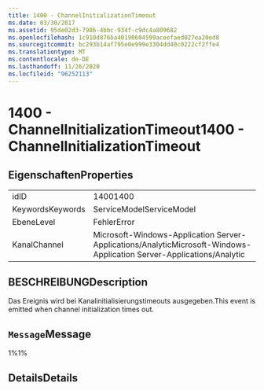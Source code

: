 ```yaml
---
title: 1400 - ChannelInitializationTimeout
ms.date: 03/30/2017
ms.assetid: 95de02d3-7986-4bbc-934f-c9dc4a809682
ms.openlocfilehash: 1c910d876ba40190604599aceefaed027ea20ed8
ms.sourcegitcommit: bc293b14af795e0e999e3304dd40c0222cf2ffe4
ms.translationtype: MT
ms.contentlocale: de-DE
ms.lasthandoff: 11/26/2020
ms.locfileid: "96252113"
---
```

# <a name="1400---channelinitializationtimeout"></a><span data-ttu-id="5a837-102">1400 - ChannelInitializationTimeout</span><span class="sxs-lookup"><span data-stu-id="5a837-102">1400 - ChannelInitializationTimeout</span></span>

## <a name="properties"></a><span data-ttu-id="5a837-103">Eigenschaften</span><span class="sxs-lookup"><span data-stu-id="5a837-103">Properties</span></span>  
  
|||  
|-|-|  
|<span data-ttu-id="5a837-104">id</span><span class="sxs-lookup"><span data-stu-id="5a837-104">ID</span></span>|<span data-ttu-id="5a837-105">1400</span><span class="sxs-lookup"><span data-stu-id="5a837-105">1400</span></span>|  
|<span data-ttu-id="5a837-106">Keywords</span><span class="sxs-lookup"><span data-stu-id="5a837-106">Keywords</span></span>|<span data-ttu-id="5a837-107">ServiceModel</span><span class="sxs-lookup"><span data-stu-id="5a837-107">ServiceModel</span></span>|  
|<span data-ttu-id="5a837-108">Ebene</span><span class="sxs-lookup"><span data-stu-id="5a837-108">Level</span></span>|<span data-ttu-id="5a837-109">Fehler</span><span class="sxs-lookup"><span data-stu-id="5a837-109">Error</span></span>|  
|<span data-ttu-id="5a837-110">Kanal</span><span class="sxs-lookup"><span data-stu-id="5a837-110">Channel</span></span>|<span data-ttu-id="5a837-111">Microsoft-Windows-Application Server-Applications/Analytic</span><span class="sxs-lookup"><span data-stu-id="5a837-111">Microsoft-Windows-Application Server-Applications/Analytic</span></span>|  
  
## <a name="description"></a><span data-ttu-id="5a837-112">BESCHREIBUNG</span><span class="sxs-lookup"><span data-stu-id="5a837-112">Description</span></span>  

 <span data-ttu-id="5a837-113">Das Ereignis wird bei Kanalinitialisierungstimeouts ausgegeben.</span><span class="sxs-lookup"><span data-stu-id="5a837-113">This event is emitted when channel initialization times out.</span></span>  
  
## <a name="message"></a><span data-ttu-id="5a837-114">`Message`</span><span class="sxs-lookup"><span data-stu-id="5a837-114">Message</span></span>  

 <span data-ttu-id="5a837-115">1%</span><span class="sxs-lookup"><span data-stu-id="5a837-115">1%</span></span>  
  
## <a name="details"></a><span data-ttu-id="5a837-116">Details</span><span class="sxs-lookup"><span data-stu-id="5a837-116">Details</span></span>
